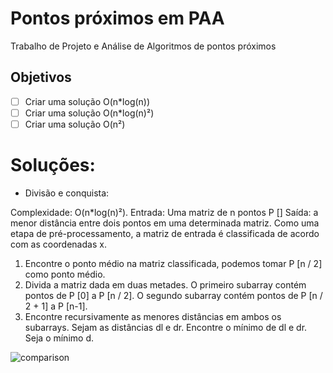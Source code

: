 # Pontos próximos em PAA

Trabalho de Projeto e Análise de Algoritmos de pontos próximos

## Objetivos

- [ ] Criar uma solução O(n*log(n)) 
- [ ] Criar uma solução O(n*log(n)²)
- [ ] Criar uma solução O(n²) 

# Soluções:

 * Divisão e conquista:

Complexidade: O(n*log(n)²).
Entrada: Uma matriz de n pontos P []
Saída: a menor distância entre dois pontos em uma determinada matriz.
Como uma etapa de pré-processamento, a matriz de entrada é classificada de acordo com as coordenadas x.
1) Encontre o ponto médio na matriz classificada, podemos tomar P [n / 2] como ponto médio.
2) Divida a matriz dada em duas metades. O primeiro subarray contém pontos de P [0] a P [n / 2]. O segundo subarray contém pontos de P [n / 2 + 1] a P [n-1].
3) Encontre recursivamente as menores distâncias em ambos os subarrays. Sejam as distâncias dl e dr. Encontre o mínimo de dl e dr. Seja o mínimo d.

![comparison](img/comparison.jpg)
